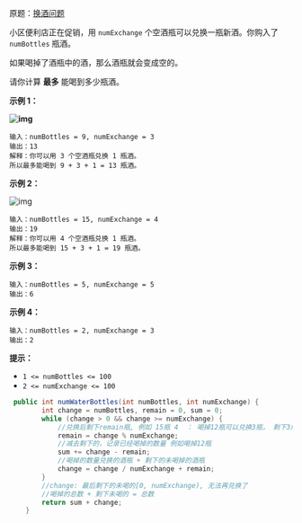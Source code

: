 原题：[换酒问题](https://leetcode-cn.com/problems/water-bottles/)

小区便利店正在促销，用 `numExchange` 个空酒瓶可以兑换一瓶新酒。你购入了 `numBottles` 瓶酒。

如果喝掉了酒瓶中的酒，那么酒瓶就会变成空的。

请你计算 **最多** 能喝到多少瓶酒。

**示例 1：**

**![img](https://assets.leetcode-cn.com/aliyun-lc-upload/uploads/2020/07/19/sample_1_1875.png)**

```
输入：numBottles = 9, numExchange = 3
输出：13
解释：你可以用 3 个空酒瓶兑换 1 瓶酒。
所以最多能喝到 9 + 3 + 1 = 13 瓶酒。
```

**示例 2：**

![img](https://assets.leetcode-cn.com/aliyun-lc-upload/uploads/2020/07/19/sample_2_1875.png)

```
输入：numBottles = 15, numExchange = 4
输出：19
解释：你可以用 4 个空酒瓶兑换 1 瓶酒。
所以最多能喝到 15 + 3 + 1 = 19 瓶酒。
```

**示例 3：**

```
输入：numBottles = 5, numExchange = 5
输出：6
```

**示例 4：**

```
输入：numBottles = 2, numExchange = 3
输出：2
```

**提示：**

- `1 <= numBottles <= 100`
- `2 <= numExchange <= 100`

```java
 public int numWaterBottles(int numBottles, int numExchange) {
        int change = numBottles, remain = 0, sum = 0;
        while (change > 0 && change >= numExchange) {
            //兑换后剩下remain瓶, 例如 15瓶 4  ： 喝掉12瓶可以兑换3瓶， 剩下3瓶
            remain = change % numExchange;
            //减去剩下的，记录已经喝掉的数量 例如喝掉12瓶
            sum += change - remain;
            //喝掉的数量兑换的酒瓶 + 剩下的未喝掉的酒瓶
            change = change / numExchange + remain;
        }
        //change: 最后剩下的未喝的[0, numExchange), 无法再兑换了
        //喝掉的总数 + 剩下未喝的 = 总数
        return sum + change;
    }
```

